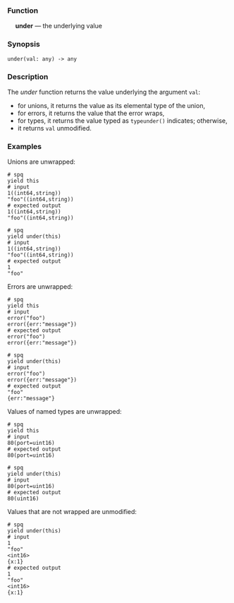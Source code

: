 ### Function

&emsp; **under** &mdash; the underlying value

### Synopsis

```
under(val: any) -> any
```

### Description

The _under_ function returns the value underlying the argument `val`:
* for unions, it returns the value as its elemental type of the union,
* for errors, it returns the value that the error wraps,
* for types, it returns the value typed as `typeunder()` indicates; otherwise,
* it returns `val` unmodified.

### Examples

Unions are unwrapped:
```mdtest-spq
# spq
yield this
# input
1((int64,string))
"foo"((int64,string))
# expected output
1((int64,string))
"foo"((int64,string))
```

```mdtest-spq
# spq
yield under(this)
# input
1((int64,string))
"foo"((int64,string))
# expected output
1
"foo"
```

Errors are unwrapped:
```mdtest-spq
# spq
yield this
# input
error("foo")
error({err:"message"})
# expected output
error("foo")
error({err:"message"})
```

```mdtest-spq
# spq
yield under(this)
# input
error("foo")
error({err:"message"})
# expected output
"foo"
{err:"message"}
```

Values of named types are unwrapped:
```mdtest-spq
# spq
yield this
# input
80(port=uint16)
# expected output
80(port=uint16)
```

```mdtest-spq
# spq
yield under(this)
# input
80(port=uint16)
# expected output
80(uint16)
```

Values that are not wrapped are unmodified:
```mdtest-spq
# spq
yield under(this)
# input
1
"foo"
<int16>
{x:1}
# expected output
1
"foo"
<int16>
{x:1}
```
